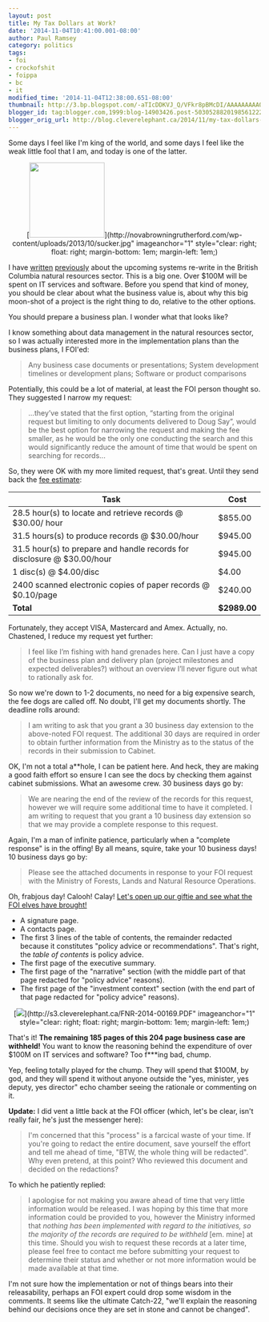 ```yaml
---
layout: post
title: My Tax Dollars at Work?
date: '2014-11-04T10:41:00.001-08:00'
author: Paul Ramsey
category: politics
tags:
- foi
- crockofshit
- foippa
- bc
- it
modified_time: '2014-11-04T12:38:00.651-08:00'
thumbnail: http://3.bp.blogspot.com/-aTIcDDKVJ_Q/VFkr8pBMcDI/AAAAAAAAAO0/E-Vdql64D-U/s72-c/screenshot_144.png
blogger_id: tag:blogger.com,1999:blog-14903426.post-5030528820198561222
blogger_orig_url: http://blog.cleverelephant.ca/2014/11/my-tax-dollars-at-work.html
---
```


Some days I feel like I'm king of the world, and some days I feel like the weak little fool that I am, and today is one of the latter. 

<div class="separator" style="clear: both; text-align: center;">[<img border="0" src="http://novabrowningrutherford.com/wp-content/uploads/2013/10/sucker.jpg" width=150 />](http://novabrowningrutherford.com/wp-content/uploads/2013/10/sucker.jpg" imageanchor="1" style="clear: right; float: right; margin-bottom: 1em; margin-left: 1em;)</div>

I have [written](http://blog.cleverelephant.ca/2013/07/natural-resource-sector-goes-over.html) [previously](http://blog.cleverelephant.ca/2013/06/bringing-icm-to-natural-resources-sector.html) about the upcoming systems re-write in the British Columbia natural resources sector. This is a big one. Over $100M will be spent on IT services and software. Before you spend that kind of money, you should be clear about what the business value is, about why this big moon-shot of a project is the right thing to do, relative to the other options. 

You should prepare a business plan. I wonder what that looks like? 

I know something about data management in the natural resources sector, so I was actually interested more in the implementation plans than the business plans, I FOI'ed: 

> Any business case documents or presentations; System development timelines or development plans; Software or product comparisons

Potentially, this could be a lot of material, at least the FOI person thought so. They suggested I narrow my request: 

> ...they’ve stated that the first option, “starting from the original request but limiting to only documents delivered to Doug Say”,  would be the best option for narrowing the request and making the fee smaller, as he would be the only one conducting the search and this would significantly reduce the amount of time that would be spent on searching for records... 

So, they were OK with my more limited request, that's great. Until they send back the [fee estimate](http://s3.cleverelephant.ca/FNR-2014-00169-Fees.PDF):

| Task                                                                    | Cost         |
| ------------------------------------------------------------------------| ------------ |
| 28.5 hour(s) to locate and retrieve records @ $30.00/ hour              | $855.00      |
| 31.5 hours(s) to produce records @ $30.00/hour                          | $945.00      |
| 31.5 hour(s) to prepare and handle records for disclosure @ $30.00/hour | $945.00      |
| 1 disc(s) @ $4.00/disc                                                  | $4.00        |
| 2400 scanned electronic copies of paper records @ $0.10/page            | $240.00      |
| **Total**                                                               | **$2989.00** | 

Fortunately, they accept VISA, Mastercard and Amex. Actually, no. Chastened, I reduce my request yet further:

> I feel like I’m fishing with hand grenades here. Can I just have a copy of the business plan and delivery plan (project milestones and expected deliverables?) without an overview I’ll never figure out what to rationally ask for. 

So now we're down to 1-2 documents, no need for a big expensive search, the fee dogs are called off. No doubt, I'll get my documents shortly. The deadline rolls around: 

> I am writing to ask that you grant a 30 business day extension to the above-noted FOI request. The additional 30 days are required in order to obtain further information from the Ministry as to the status of the records in their submission to Cabinet. 

OK, I'm not a total a\*\*hole, I can be patient here. And heck, they are making a good faith effort so ensure I can see the docs by checking them against cabinet submissions. What an awesome crew. 30 business days go by: 

> We are nearing the end of the review of the records for this request, however we will require some additional time to have it completed. I am writing to request that you grant a 10 business day extension so that we may provide a complete response to this request. 

Again, I'm a man of infinite patience, particularly when a "complete response" is in the offing! By all means, squire, take your 10 business days! 10 business days go by:

> Please see the attached documents in response to your FOI request with the Ministry of Forests, Lands and Natural Resource Operations.  

Oh, frabjous day! Calooh! Calay! [Let's open up our giftie and see what the FOI elves have brought!](http://s3.cleverelephant.ca/FNR-2014-00169.PDF)

* A signature page.
* A contacts page.
* The first 3 lines of the table of contents, the remainder redacted because it constitutes "policy advice or recommendations". That's right, the *table of contents* is policy advice.
* The first page of the executive summary.
* The first page of the "narrative" section (with the middle part of that page redacted for "policy advice" reasons).
* The first page of the "investment context" section (with the end part of that page redacted for "policy advice" reasons).

<div class="separator" style="clear: both; text-align: center;">[<img border="0" src="http://3.bp.blogspot.com/-aTIcDDKVJ_Q/VFkr8pBMcDI/AAAAAAAAAO0/E-Vdql64D-U/s400/screenshot_144.png" />](http://s3.cleverelephant.ca/FNR-2014-00169.PDF" imageanchor="1" style="clear: right; float: right; margin-bottom: 1em; margin-left: 1em;)</div>

That's it! **The remaining 185 pages of this 204 page business case are withheld!** You want to know the reasoning behind the expenditure of over $100M on IT services and software? Too f\*\*\*ing bad, chump. 

Yep, feeling totally played for the chump. They will spend that $100M, by god, and they will spend it without anyone outside the "yes, minister, yes deputy, yes director" echo chamber seeing the rationale or commenting on it.

**Update:** I did vent a little back at the FOI officer (which, let's be clear, isn't really fair, he's just the messenger here):

> I'm concerned that this "process" is a farcical waste of your time. If you're going to redact the entire document, save yourself the effort and tell me ahead of time, "BTW, the whole thing will be redacted". Why even pretend, at this point? Who reviewed this document and decided on the redactions?  
    
To which he patiently replied:

> I apologise for not making you aware ahead of time that very little information would be released. I was hoping by this time that more information could be provided to you, however the Ministry informed that *nothing has been implemented with regard to the initiatives, so the majority of the records are required to be withheld* [em. mine] at this time. Should you wish to request these records at a later time, please feel free to contact me before submitting your request to determine their status and whether or not more information would be made available at that time. 

I'm not sure how the implementation or not of things bears into their releasability, perhaps an FOI expert could drop some wisdom in the comments. It seems like the ultimate Catch-22, "we'll explain the reasoning behind our decisions once they are set in stone and cannot be changed".